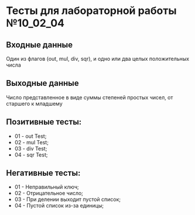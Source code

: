 # Тесты для лабораторной работы №10_02_04
## Входные данные
Один из флагов (out, mul, div, sqr), и одно или два целых положительных числа
## Выходные данные
Число представленное в виде суммы степеней простых чисел, от старшего к младшему
## Позитивные тесты:
- 01 - out Test;
- 02 - mul Test;
- 03 - div Test;
- 04 - sqr Test;
## Негативные тесты:
- 01 - Неправильный ключ;
- 02 - Отрицательное число;
- 03 - При делении выходит пустой список;
- 04 - Пустой список из-за единицы;